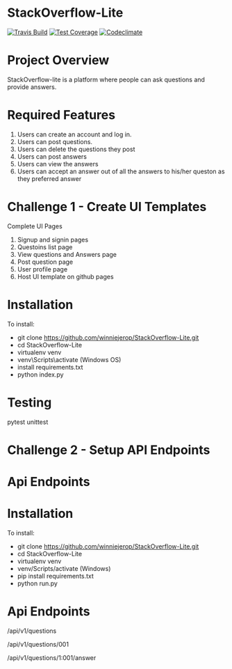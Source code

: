 # StackOverflow-Lite
[![Travis Build](https://img.shields.io/travis/winniejerop/StackOverflow-Lite.svg?style=popout)](https://travis-ci.org/winniejerop/StackOverflow-Lite)
[![Test Coverage](https://img.shields.io/coveralls/github/jekyll/jekyll.svg?style=popout)](https://coveralls.io/github/winniejerop/StackOverflow-Lite)
[![Codeclimate](https://img.shields.io/codeclimate/maintainability-percentage/angular/angular.js.svg?style=popout)](https://codeclimate.com/github/winniejerop/StackOverflow-Lite/issues)

# Project Overview
StackOverflow-lite is a platform where people can ask questions and provide answers.

# Required Features

1. Users can create an account and log in.
2. Users can post questions.
3. Users can delete the questions they post
4. Users can post answers
5. Users can view the answers
6. Users can accept an answer out of all the answers to his/her queston as they preferred answer

# Challenge 1 - Create UI Templates

Complete UI Pages
1. Signup and signin pages
2. Questoins list page
3. View questions and Answers page
4. Post question page
5. User profile page
6. Host UI template on github pages 


# Installation
To install:
- git clone https://github.com/winniejerop/StackOverflow-Lite.git
- cd StackOverflow-Lite
- virtualenv venv
- venv\Scripts\activate (Windows OS)
- install requirements.txt
- python index.py 

# Testing
pytest
unittest

# Challenge 2 - Setup API Endpoints 
# Api Endpoints
# Installation
To install:
- git clone https://github.com/winniejerop/StackOverflow-Lite.git
- cd StackOverflow-Lite
- virtualenv venv
- venv/Scripts/activate (Windows)
- pip install requirements.txt
- python run.py 

# Api Endpoints
/api/v1/questions

/api/v1/questions/001

/api/v1/questions/1:001/answer

